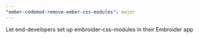```yaml
---
"ember-codemod-remove-ember-css-modules": major
---
```


Let end-developers set up embroider-css-modules in their Embroider app
